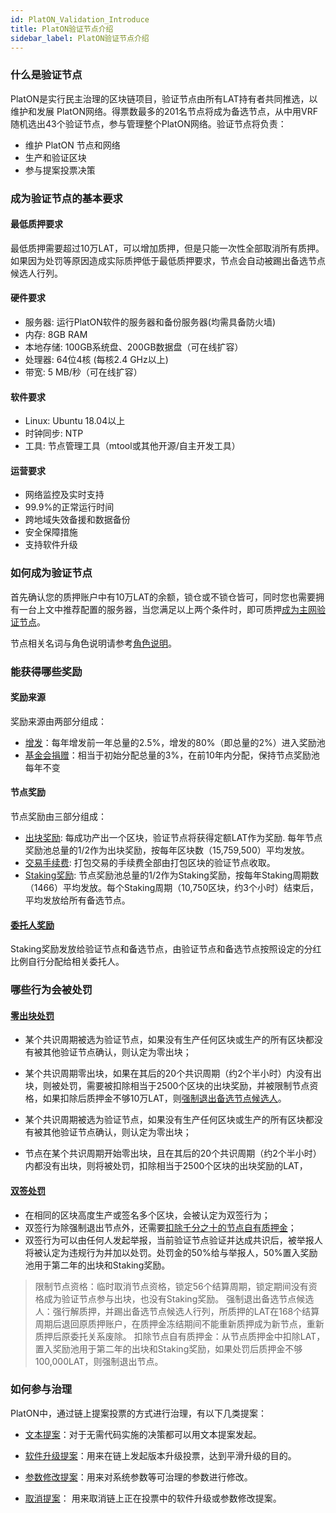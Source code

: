 ```yaml
---
id: PlatON_Validation_Introduce
title: PlatON验证节点介绍
sidebar_label: PlatON验证节点介绍
---
```


### 什么是验证节点

PlatON是实行民主治理的区块链项目，验证节点由所有LAT持有者共同推选，以维护和发展 PlatON网络。得票数最多的201名节点将成为备选节点，从中用VRF随机选出43个验证节点，参与管理整个PlatON网络。验证节点将负责：

- 维护 PlatON 节点和网络
- 生产和验证区块
- 参与提案投票决策

### 成为验证节点的基本要求

#### 最低质押要求

最低质押需要超过10万LAT，可以增加质押，但是只能一次性全部取消所有质押。如果因为处罚等原因造成实际质押低于最低质押要求，节点会自动被踢出备选节点候选人行列。

#### 硬件要求

- 服务器: 运行PlatON软件的服务器和备份服务器(均需具备防火墙)
- 内存: 8GB RAM 
- 本地存储: 100GB系统盘、200GB数据盘（可在线扩容）
- 处理器: 64位4核 (每核2.4 GHz以上)
- 带宽: 5 MB/秒（可在线扩容）

#### 软件要求

- Linux: Ubuntu 18.04以上
- 时钟同步: NTP
- 工具: 节点管理工具（mtool或其他开源/自主开发工具）

#### 运营要求

- 网络监控及实时支持
- 99.9%的正常运行时间
- 跨地域失效备援和数据备份
- 安全保障措施
- 支持软件升级

### 如何成为验证节点

首先确认您的质押账户中有10万LAT的余额，锁仓或不锁仓皆可，同时您也需要拥有一台上文中推荐配置的服务器，当您满足以上两个条件时，即可质押[成为主网验证节点](/docs/zh-CN/Become_PlatON_Main_Verification)。

节点相关名词与角色说明请参考[角色说明](/docs/zh-CN/Economic_Model#角色说明)。

### 能获得哪些奖励
#### 奖励来源

奖励来源由两部分组成：

- [增发](/docs/zh-CN/Economic_Model/#激励基金来源)：每年增发前一年总量的2.5%，增发的80%（即总量的2%）进入奖励池
- [基金会捐赠](/docs/zh-CN/Economic_Model/#激励基金来源)：相当于初始分配总量的3%，在前10年内分配，保持节点奖励池每年不变

#### 节点奖励

节点奖励由三部分组成：

- [出块奖励](/docs/zh-CN/Economic_Model/#激励规则): 每成功产出一个区块，验证节点将获得定额LAT作为奖励. 每年节点奖励池总量的1/2作为出块奖励，按每年区块数（15,759,500）平均发放。
- [交易手续费](/docs/zh-CN/Economic_Model/#激励规则): 打包交易的手续费全部由打包区块的验证节点收取。
- [Staking奖励](/docs/zh-CN/Economic_Model/#激励规则): 节点奖励池总量的1/2作为Staking奖励，按每年Staking周期数（1466）平均发放。每个Staking周期（10,750区块，约3个小时）结束后，平均发放给所有备选节点。

#### [委托人奖励](/docs/zh-CN/Economic_Model/#委托)

  Staking奖励发放给验证节点和备选节点，由验证节点和备选节点按照设定的分红比例自行分配给相关委托人。

### 哪些行为会被处罚

#### [零出块处罚](/docs/zh-CN/Economic_Model/#零出块-系统自动判断和处罚)

- 某个共识周期被选为验证节点，如果没有生产任何区块或生产的所有区块都没有被其他验证节点确认，则认定为零出块；
- 某个共识周期零出块，如果在其后的20个共识周期（约2个半小时）内没有出块，则被处罚，需要被扣除相当于2500个区块的出块奖励，并被限制节点资格，如果扣除后质押金不够10万LAT，则[强制退出备选节点候选人](/docs/zh-CN/Economic_Model#platon的惩罚方式)。

- 某个共识周期被选为验证节点，如果没有生产任何区块或生产的所有区块都没有被其他验证节点确认，则认定为零出块；
- 节点在某个共识周期开始零出块，且在其后的20个共识周期（约2个半小时）内都没有出块，则将被处罚，扣除相当于2500个区块的出块奖励的LAT，

#### [双签处罚](/docs/zh-CN/Economic_Model/#双签双出-人工举报和系统处罚)

- 在相同的区块高度生产或签名多个区块，会被认定为双签行为；
- 双签行为除强制退出节点外，还需要[扣除千分之十的节点自有质押金](/docs/zh-CN/Economic_Model#platon的惩罚方式)；
- 双签行为可以由任何人发起举报，当前验证节点验证并达成共识后，被举报人将被认定为违规行为并加以处罚。处罚金的50%给与举报人，50%置入奖励池用于第二年的出块和Staking奖励。

> 限制节点资格：临时取消节点资格，锁定56个结算周期，锁定期间没有资格成为验证节点参与出块，也没有Staking奖励。
> 强制退出备选节点候选人：强行解质押，并踢出备选节点候选人行列，所质押的LAT在168个结算周期后退回原质押账户，在质押金冻结期间不能重新质押成为新节点，重新质押后原委托关系废除。
> 扣除节点自有质押金：从节点质押金中扣除LAT，置入奖励池用于第二年的出块和Staking奖励，如果处罚后质押金不够100,000LAT，则强制退出节点。

### 如何参与治理

PlatON中，通过链上提案投票的方式进行治理，有以下几类提案：

- [文本提案](/docs/zh-CN/PlatON_Governance_Solution#提案分类)：对于无需代码实施的决策都可以用文本提案发起。

- [软件升级提案](/docs/zh-CN/PlatON_Governance_Solution#span-idupgrade升级机制span)：用来在链上发起版本升级投票，达到平滑升级的目的。

- [参数修改提案](/docs/zh-CN/PlatON_Governance_Solution#参数治理)：用来对系统参数等可治理的参数进行修改。

- [取消提案](/docs/zh-CN/PlatON_Governance_Solution#快速升级)： 用来取消链上正在投票中的软件升级或参数修改提案。
